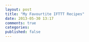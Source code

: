```yaml
---
layout: post
title: "My Favourtite IFTTT Recipes"
date: 2013-05-30 13:17
comments: true
categories:
published: false
---
```

